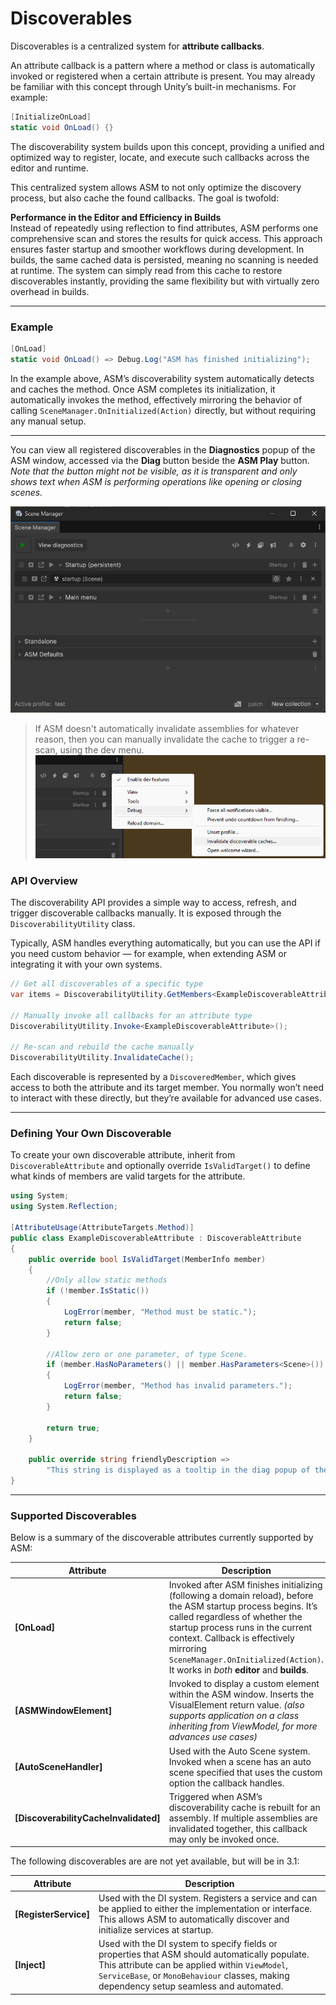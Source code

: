 # Discoverables

Discoverables is a centralized system for **attribute callbacks**.

An attribute callback is a pattern where a method or class is automatically invoked or registered when a certain attribute is present. You may already be familiar with this concept through Unity’s built-in mechanisms. For example:

```csharp
[InitializeOnLoad]
static void OnLoad() {}
```

The discoverability system builds upon this concept, providing a unified and optimized way to register, locate, and execute such callbacks across the editor and runtime.

This centralized system allows ASM to not only optimize the discovery process, but also cache the found callbacks. The goal is twofold:

**Performance in the Editor and Efficiency in Builds**  
Instead of repeatedly using reflection to find attributes, ASM performs one comprehensive scan and stores the results for quick access. This approach ensures faster startup and smoother workflows during development. In builds, the same cached data is persisted, meaning no scanning is needed at runtime. The system can simply read from this cache to restore discoverables instantly, providing the same flexibility but with virtually zero overhead in builds.

---

### Example

```csharp
[OnLoad]
static void OnLoad() => Debug.Log("ASM has finished initializing");
```

In the example above, ASM’s discoverability system automatically detects and caches the method. Once ASM completes its initialization, it automatically invokes the method, effectively mirroring the behavior of calling `SceneManager.OnInitialized(Action)` directly, but without requiring any manual setup.

---

You can view all registered discoverables in the **Diagnostics** popup of the ASM window, accessed via the **Diag** button beside the **ASM Play** button. *Note that the button might not be visible, as it is transparent and only shows text when ASM is performing operations like opening or closing scenes.*

![](../image/main-button-diag.png)

>  If ASM doesn't automatically invalidate assemblies for whatever reason, then you can manually invalidate the cache to trigger a re-scan, using the dev menu.
>   ![](../image/main-devMenu-invalidateDiscoverablesCache.png)

### API Overview

The discoverability API provides a simple way to access, refresh, and trigger discoverable callbacks manually. It is exposed through the `DiscoverabilityUtility` class.

Typically, ASM handles everything automatically, but you can use the API if you need custom behavior — for example, when extending ASM or integrating it with your own systems.

```csharp
// Get all discoverables of a specific type
var items = DiscoverabilityUtility.GetMembers<ExampleDiscoverableAttribute>();

// Manually invoke all callbacks for an attribute type
DiscoverabilityUtility.Invoke<ExampleDiscoverableAttribute>();

// Re-scan and rebuild the cache manually
DiscoverabilityUtility.InvalidateCache();
```

Each discoverable is represented by a `DiscoveredMember`, which gives access to both the attribute and its target member. You normally won’t need to interact with these directly, but they’re available for advanced use cases.

---

### Defining Your Own Discoverable

To create your own discoverable attribute, inherit from `DiscoverableAttribute` and optionally override `IsValidTarget()` to define what kinds of members are valid targets for the attribute.

```csharp
using System;
using System.Reflection;

[AttributeUsage(AttributeTargets.Method)]
public class ExampleDiscoverableAttribute : DiscoverableAttribute
{
    public override bool IsValidTarget(MemberInfo member)
    {
        //Only allow static methods
        if (!member.IsStatic())
        {
            LogError(member, "Method must be static.");
            return false;
        }

        //Allow zero or one parameter, of type Scene. 
        if (member.HasNoParameters() || member.HasParameters<Scene>())
        {
            LogError(member, "Method has invalid parameters.");
            return false;
        }

        return true;
    }

    public override string friendlyDescription =>
        "This string is displayed as a tooltip in the diag popup of the ASM window.";
}
```
	

---

### Supported Discoverables

Below is a summary of the discoverable attributes currently supported by ASM:

| Attribute                             | Description                                                                                                                                                                                                                                                                                                          |
| ------------------------------------- | -------------------------------------------------------------------------------------------------------------------------------------------------------------------------------------------------------------------------------------------------------------------------------------------------------------------- |
| **[OnLoad]**                          | Invoked after ASM finishes initializing (following a domain reload), before the ASM startup process begins. It’s called regardless of whether the startup process runs in the current context. Callback is effectively mirroring `SceneManager.OnInitialized(Action)`. It works in *both* **editor** and **builds**. |
| **[ASMWindowElement]**                | Invoked to display a custom element within the ASM window. Inserts the VisualElement return value. *(also supports application on a class inheriting from ViewModel, for more advances use cases)*                                                                                                                   |
| **[AutoSceneHandler]**                | Used with the Auto Scene system. Invoked when a scene has an auto scene specified that uses the custom option the callback handles.                                                                                                                                                                                  |
| **[DiscoverabilityCacheInvalidated]** | Triggered when ASM’s discoverability cache is rebuilt for an assembly. If multiple assemblies are invalidated together, this callback may only be invoked once.                                                                                                                                                      |

The following discoverables are are not yet available, but will be in 3.1:

| Attribute             | Description                                                                                                                                                                                                                                  |
| --------------------- | -------------------------------------------------------------------------------------------------------------------------------------------------------------------------------------------------------------------------------------------- |
| **[RegisterService]** | Used with the DI system. Registers a service and can be applied to either the implementation or interface. This allows ASM to automatically discover and initialize services at startup.                                                     |
| **[Inject]**          | Used with the DI system to specify fields or properties that ASM should automatically populate. This attribute can be applied within `ViewModel`, `ServiceBase`, or `MonoBehaviour` classes, making dependency setup seamless and automated. |

